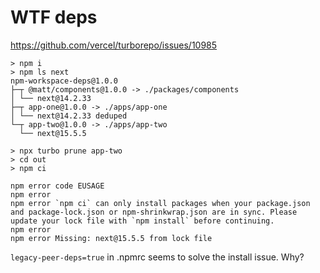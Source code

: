 # WTF deps

https://github.com/vercel/turborepo/issues/10985

```
> npm i
> npm ls next
npm-workspace-deps@1.0.0
├─┬ @matt/components@1.0.0 -> ./packages/components
│ └── next@14.2.33
├─┬ app-one@1.0.0 -> ./apps/app-one
│ └── next@14.2.33 deduped
└─┬ app-two@1.0.0 -> ./apps/app-two
  └── next@15.5.5

> npx turbo prune app-two
> cd out
> npm ci

npm error code EUSAGE
npm error
npm error `npm ci` can only install packages when your package.json and package-lock.json or npm-shrinkwrap.json are in sync. Please update your lock file with `npm install` before continuing.
npm error
npm error Missing: next@15.5.5 from lock file
```

`legacy-peer-deps=true` in .npmrc seems to solve the install issue. Why?
